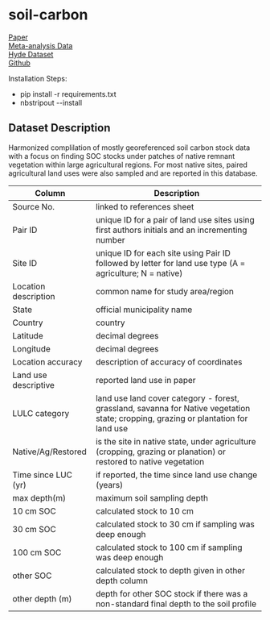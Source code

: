 # soil-carbon

[Paper](https://www.pnas.org/content/114/36/9575?__cf_chl_jschl_tk__=pmd_f058691333b9ea8968c99d5667424db6abbd64f9-1627461072-0-gqNtZGzNAeKjcnBszQiO#sec-10)  
[Meta-analysis Data]()  
[Hyde Dataset](https://www.pbl.nl/en/image/links/hyde)  
[Github](https://github.com/whrc/Soil-Carbon-Debt)

Installation Steps:
- pip install -r requirements.txt
- nbstripout --install


## Dataset Description

Harmonized complilation of mostly georeferenced soil carbon stock data with a focus on finding SOC stocks under 
patches of native remnant vegetation within large agricultural regions. For most native sites, paired agricultural 
land uses were also sampled and are reported in this database.

| Column               | Description                                                                                                                         |
|----------------------|-------------------------------------------------------------------------------------------------------------------------------------|
| Source No.           | linked to references sheet                                                                                                          |
| Pair ID              | unique ID for a pair of land use sites using first authors initials and an incrementing number                                      |
| Site ID              | unique ID for each site using Pair ID followed by letter for land use type (A = agriculture; N = native)                            |
| Location description | common name for study area/region                                                                                                   |
| State                | official municipality name                                                                                                          |
|  Country             | country                                                                                                                             |
| Latitude             | decimal degrees                                                                                                                     |
| Longitude            | decimal degrees                                                                                                                     |
| Location accuracy    | description of accuracy of coordinates                                                                                              |
| Land use descriptive | reported land use in paper                                                                                                          |
| LULC category        | land use land cover category - forest, grassland, savanna for Native vegetation state; cropping, grazing or plantation for land use |
| Native/Ag/Restored   | is the site in native state, under agriculture (cropping, grazing or planation) or restored to native vegetation                    |
| Time since LUC (yr)  | if reported, the time since land use change (years)                                                                                 |
| max depth(m)         | maximum soil sampling depth                                                                                                         |
| 10 cm SOC            | calculated stock to 10 cm                                                                                                           |
| 30 cm SOC            | calculated stock to 30 cm if sampling was deep enough                                                                               |
| 100 cm SOC           | calculated stock to 100 cm if sampling was deep enough                                                                              |
| other SOC            | calculated stock to depth given in other depth column                                                                               |
| other depth (m)      | depth for other SOC stock if there was a non-standard final depth to the soil profile                                               |